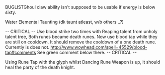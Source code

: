 BUGLISTGhoul claw ability isn't supposed to be usable if energy is below sixty.

Water Elemental Taunting (dk taunt atleast, w/b others ..?)

 -- CRITICAL --
Use blood strike two times with Reaping talent from unholy talent tree,
Both runes became death runes. Now use blood tap while they are still on cooldown.
It should remove the cooldown of a one death rune. Currently is does not.
http://www.wowhead.com/spell=45529/blood-tap#comments
See green comment below there.
 -- CRITICAL --

Using Rune Tap with the glyph whilst Dancing Rune Weapon is up, it 
should heal the party of the death knight.
